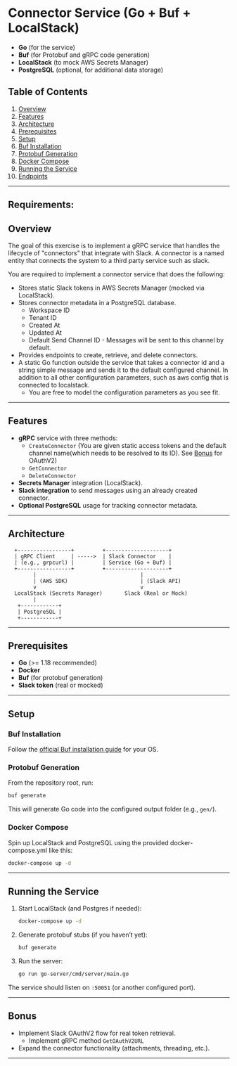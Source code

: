 # Connector Service (Go + Buf + LocalStack)

- **Go** (for the service)
- **Buf** (for Protobuf and gRPC code generation)
- **LocalStack** (to mock AWS Secrets Manager)
- **PostgreSQL** (optional, for additional data storage)

## Table of Contents

1. [Overview](#overview)
2. [Features](#features)
3. [Architecture](#architecture)
4. [Prerequisites](#prerequisites)
5. [Setup](#setup)
6. [Buf Installation](#buf-installation)
7. [Protobuf Generation](#protobuf-generation)
8. [Docker Compose](#docker-compose)
9. [Running the Service](#running-the-service)
10. [Endpoints](#endpoints)

---

## Requirements:

## Overview

The goal of this exercise is to implement a gRPC service that handles the lifecycle of "connectors" that integrate with
Slack. A connector is a named entity that connects the system to a third party service such as slack.

You are required to implement a connector service that does the following:

- Stores static Slack tokens in AWS Secrets Manager (mocked via LocalStack).
- Stores connector metadata in a PostgreSQL database.
    - Workspace ID
    - Tenant ID
    - Created At
    - Updated At
    - Default Send Channel ID - Messages will be sent to this channel by default.
- Provides endpoints to create, retrieve, and delete connectors.
- A static Go function outside the service that takes a connector id and a string simple message and sends it to the
  default configured channel. In addition to all other configuration parameters, such as aws config that is connected to localstack.
  - You are free to model the configuration parameters as you see fit.

---

## Features

- **gRPC** service with three methods:
    - `CreateConnector` (You are given static access tokens and the default channel name(which needs to be resolved to its ID). See [Bonus](#bonus) for OAuthV2)
    - `GetConnector`
    - `DeleteConnector`
- **Secrets Manager** integration (LocalStack).
- **Slack integration** to send messages using an already created connector.
- **Optional PostgreSQL** usage for tracking connector metadata.

---

## Architecture

```
  +-----------------+         +--------------------+
  | gRPC Client     | ----->  | Slack Connector    |
  | (e.g., grpcurl) |         | Service (Go + Buf) |
  +-----------------+         +--------------------+
        |                                 |
        | (AWS SDK)                       | (Slack API)
        v                                 v
  LocalStack (Secrets Manager)       Slack (Real or Mock)
        |
   +------------+
   | PostgreSQL |
   +------------+
```

---

## Prerequisites

- **Go** (>= 1.18 recommended)
- **Docker**
- **Buf** (for protobuf generation)
- **Slack token** (real or mocked)

---

## Setup

### Buf Installation

Follow the [official Buf installation guide](https://docs.buf.build/installation) for your OS.

### Protobuf Generation

From the repository root, run:

```bash
buf generate
```

This will generate Go code into the configured output folder (e.g., `gen/`).

### Docker Compose

Spin up LocalStack and PostgreSQL using the provided docker-compose.yml like this:

```bash
docker-compose up -d
```

---

## Running the Service

1. Start LocalStack (and Postgres if needed):

   ```bash
   docker-compose up -d
   ```

2. Generate protobuf stubs (if you haven’t yet):

   ```bash
   buf generate
   ```

3. Run the server:

   ```bash
   go run go-server/cmd/server/main.go
   ```

The service should listen on `:50051` (or another configured port).

---

## Bonus

- Implement Slack OAuthV2 flow for real token retrieval.
    - Implement gRPC method `GetOAuthV2URL`
- Expand the connector functionality (attachments, threading, etc.).

---
